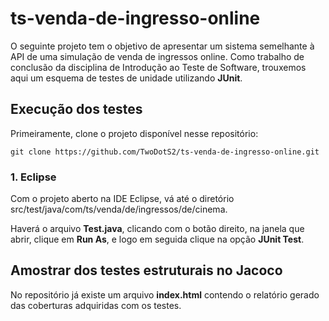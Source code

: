 # ts-venda-de-ingresso-online

O seguinte projeto tem o objetivo de apresentar um sistema semelhante à API de uma simulação de venda de ingressos online. Como trabalho de conclusão da disciplina de Introdução ao Teste de Software, trouxemos aqui um esquema de testes de unidade utilizando **JUnit**. 

## Execução dos testes

Primeiramente, clone o projeto disponível nesse repositório:

`git clone https://github.com/TwoDotS2/ts-venda-de-ingresso-online.git`

### 1. Eclipse

Com o projeto aberto na IDE Eclipse, vá até o diretório src/test/java/com/ts/venda/de/ingressos/de/cinema.

Haverá o arquivo **Test.java**, clicando com o botão direito, na janela que abrir, clique em **Run As**, e logo em seguida clique na opção **JUnit Test**. 

## Amostrar dos testes estruturais no Jacoco

No repositório já existe um arquivo **index.html** contendo o relatório gerado das coberturas adquiridas
com os testes. 

